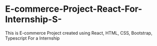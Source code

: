 # E-commerce-Project-React-For-Internship-S-
This is E-commerce Project created using React, HTML, CSS, Bootstrap, Typescript For a Internship 
